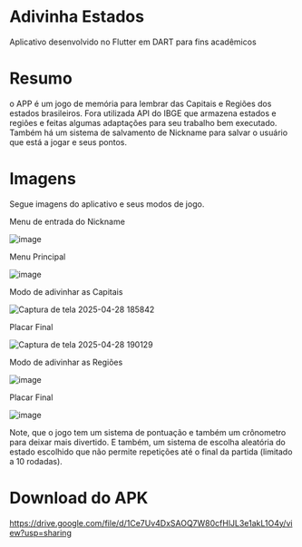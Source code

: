 # Adivinha Estados
Aplicativo desenvolvido no Flutter em DART para fins acadêmicos

# Resumo
o APP é um jogo de memória para lembrar das Capitais e Regiões dos estados brasileiros.
Fora utilizada API do IBGE que armazena estados e regiões e feitas algumas adaptações para seu trabalho bem executado.
Também há um sistema de salvamento de Nickname para salvar o usuário que está a jogar e seus pontos.

# Imagens
Segue imagens do aplicativo e seus modos de jogo.

Menu de entrada do Nickname

![image](https://github.com/user-attachments/assets/747c51b0-6727-4f45-8a2e-9337d81c8588)

Menu Principal

![image](https://github.com/user-attachments/assets/245e7770-6f83-4cd6-8569-49311760c5c6)

Modo de adivinhar as Capitais

![Captura de tela 2025-04-28 185842](https://github.com/user-attachments/assets/b0b22d10-f322-49c4-b6b9-f3f99a1b1b7d)

Placar Final

![Captura de tela 2025-04-28 190129](https://github.com/user-attachments/assets/72a31ddd-5c49-43c5-a204-a1966211ca2b)

Modo de adivinhar as Regiões

![image](https://github.com/user-attachments/assets/eb77670b-7ddf-47f8-acf0-0cf6b236bb9b)

Placar Final

![image](https://github.com/user-attachments/assets/d0d2a666-baf1-4445-8a74-09f2d6ebd245)

Note, que o jogo tem um sistema de pontuação e também um crônometro para deixar mais divertido. E também, um sistema de escolha aleatória do estado escolhido que não permite repetições até o final da partida (limitado a 10 rodadas).

# Download do APK

https://drive.google.com/file/d/1Ce7Uv4DxSAOQ7W80cfHlJL3e1akL1O4y/view?usp=sharing

